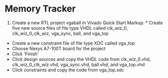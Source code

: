 # Memory Tracker #

1. Create a new RTL project vgaball in Vivado Quick Start
Markup: * Create five new source files of file type VHDL called clk_wiz_0, clk_wiz_0_clk_wiz, vga_sync, ball, and vga_top
* Create a new constraint file of file type XDC called vga_top
* Choose Nexys A7-100T board for the project
* Click 'Finish'
* Click design sources and copy the VHDL code from clk_wiz_0.vhd, clk_wiz_0_clk_wiz.vhd, vga_sync.vhd, ball.vhd, and vga_top.vhd
* Click constraints and copy the code from vga_top.xdc
